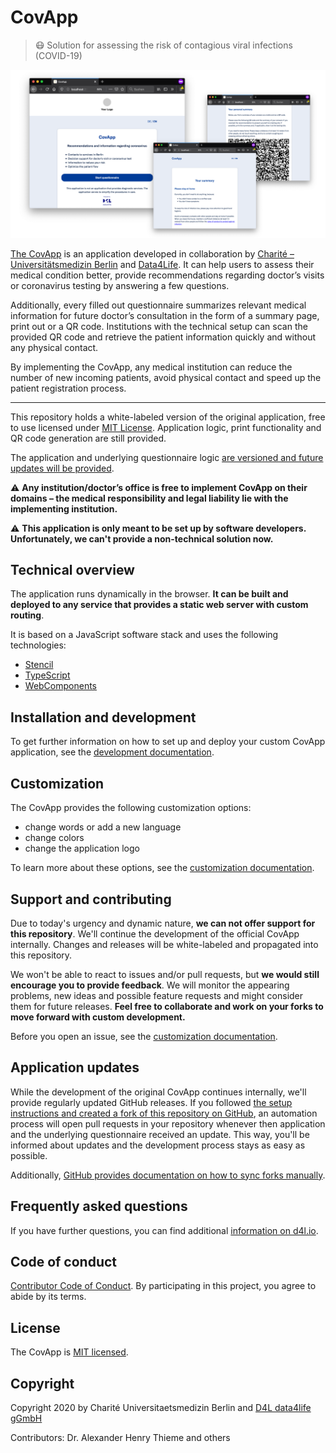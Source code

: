 # CovApp

> 😷 Solution for assessing the risk of contagious viral infections (COVID-19)

![Screenshots of the CovApp showing the start of a questionnaire, the risk assessment and the generated QR code holding the collected information](./docs/img/screenshot.png)

[The CovApp](https://covapp.charite.de/) is an application developed in collaboration by [Charité – Universitätsmedizin Berlin](https://www.charite.de/) and [Data4Life](https://www.data4life.care/). It can help users to assess their medical condition better, provide recommendations regarding doctor’s visits or coronavirus testing by answering a few questions.

Additionally, every filled out questionnaire summarizes relevant medical information for future doctor’s consultation in the form of a summary page, print out or a QR code. Institutions with the technical setup can scan the provided QR code and retrieve the patient information quickly and without any physical contact.

By implementing the CovApp, any medical institution can reduce the number of new incoming patients, avoid physical contact and speed up the patient registration process.

---

This repository holds a white-labeled version of the original application, free to use licensed under [MIT License](#license). Application logic, print functionality and QR code generation are still provided.

The application and underlying questionnaire logic [are versioned and future updates will be provided](#application-updates).

⚠️ **Any institution/doctor’s office is free to implement CovApp on their domains – the medical responsibility and legal liability lie with the implementing institution.**

⚠️ **This application is only meant to be set up by software developers. Unfortunately, we can't provide a non-technical solution now.**

## Technical overview

The application runs dynamically in the browser. **It can be built and deployed to any service that provides a static web server with custom routing**.

It is based on a JavaScript software stack and uses the following technologies:

- [Stencil](https://stenciljs.com/)
- [TypeScript](https://www.typescriptlang.org/)
- [WebComponents](https://www.webcomponents.org/)

## Installation and development

To get further information on how to set up and deploy your custom CovApp application, see the [development documentation](./docs/DEVELOPMENT.md).

## Customization

The CovApp provides the following customization options:

- change words or add a new language
- change colors
- change the application logo

To learn more about these options, see the [customization documentation](./docs/CUSTOMIZATION.md).

## Support and contributing

Due to today's urgency and dynamic nature, **we can not offer support for this repository**. We'll continue the development of the official CovApp internally. Changes and releases will be white-labeled and propagated into this repository.

We won't be able to react to issues and/or pull requests, but **we would still encourage you to provide feedback**. We will monitor the appearing problems, new ideas and possible feature requests and might consider them for future releases. **Feel free to collaborate and work on your forks to move forward with custom development.**

Before you open an issue, see the [customization documentation](./docs/CUSTOMIZATION.md).

## Application updates

While the development of the original CovApp continues internally, we'll provide regularly updated GitHub releases. If you followed [the setup instructions and created a fork of this repository on GitHub](./docs/DEVELOPMENT.md), an automation process will open pull requests in your repository whenever then application and the underlying questionnaire received an update. This way, you'll be informed about updates and the development process stays as easy as possible.

Additionally, [GitHub provides documentation on how to sync forks manually](https://help.github.com/en/github/collaborating-with-issues-and-pull-requests/syncing-a-fork).

## Frequently asked questions

If you have further questions, you can find additional [information on d4l.io](https://d4l.io/blog/covapp-faq).

## Code of conduct

[Contributor Code of Conduct](./CODE-OF-CONDUCT.md). By participating in this project, you agree to abide by its terms.

## License

The CovApp is [MIT licensed](./LICENSE).

## Copyright

Copyright 2020 by Charité Universitaetsmedizin Berlin and [D4L data4life gGmbH](https://www.data4life.care)

Contributors: Dr. Alexander Henry Thieme and others

